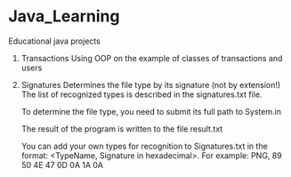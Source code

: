 # Java_Learning


Educational java projects

1. Transactions 
   Using OOP on the example of classes of transactions and users

2. Signatures
    Determines the file type by its signature (not by extension!)
    The list of recognized types is described in the signatures.txt file.

    To determine the file type, you need to submit its full path to System.in

    The result of the program is written to the file result.txt

    You can add your own types for recognition to Signatures.txt in the format: <TypeName, Signature in hexadecimal>. 
    For example: PNG, 89 50 4E 47 0D 0A 1A 0A
